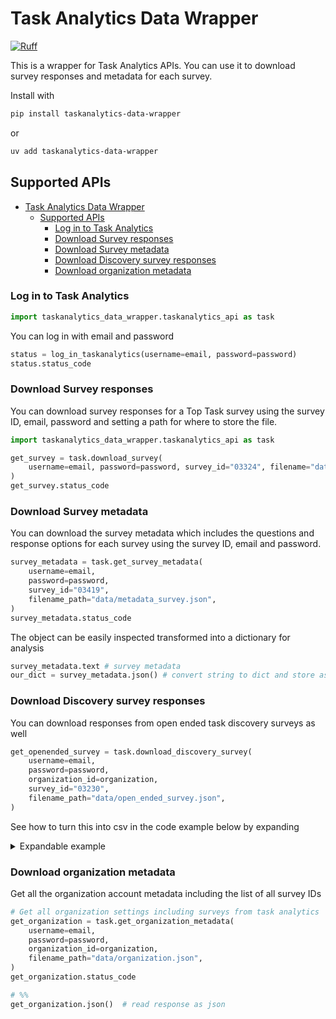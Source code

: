 # Task Analytics Data Wrapper

[![Ruff](https://img.shields.io/endpoint?url=https://raw.githubusercontent.com/astral-sh/ruff/main/assets/badge/v2.json)](https://github.com/astral-sh/ruff)

This is a wrapper for Task Analytics APIs. You can use it to download survey responses and metadata for each survey.

Install with

```bash
pip install taskanalytics-data-wrapper
```

or 

```bash
uv add taskanalytics-data-wrapper
```

## Supported APIs

- [Task Analytics Data Wrapper](#task-analytics-data-wrapper)
  - [Supported APIs](#supported-apis)
    - [Log in to Task Analytics](#log-in-to-task-analytics)
    - [Download Survey responses](#download-survey-responses)
    - [Download Survey metadata](#download-survey-metadata)
    - [Download Discovery survey responses](#download-discovery-survey-responses)
    - [Download organization metadata](#download-organization-metadata)

### Log in to Task Analytics

```python
import taskanalytics_data_wrapper.taskanalytics_api as task
```

You can log in with email and password

```python
status = log_in_taskanalytics(username=email, password=password)  
status.status_code
```

### Download Survey responses

You can download survey responses for a Top Task survey using the survey ID, email, password and setting a path for where to store the file.

```python
import taskanalytics_data_wrapper.taskanalytics_api as task

get_survey = task.download_survey(
    username=email, password=password, survey_id="03324", filename="data/survey.csv"
)
get_survey.status_code
```

### Download Survey metadata

You can download the survey metadata which includes the questions and response options for each survey using the survey ID, email and password.

```python
survey_metadata = task.get_survey_metadata(
    username=email,
    password=password,
    survey_id="03419",
    filename_path="data/metadata_survey.json",
)
survey_metadata.status_code
```

The object can be easily inspected transformed into a dictionary for analysis

```python
survey_metadata.text # survey metadata
our_dict = survey_metadata.json() # convert string to dict and store as a variable
```

### Download Discovery survey responses

You can download responses from open ended task discovery surveys as well

```python
get_openended_survey = task.download_discovery_survey(
    username=email,
    password=password,
    organization_id=organization,
    survey_id="03230",
    filename_path="data/open_ended_survey.json",
)
```
See how to turn this into csv in the code example below by expanding

<details>
<summary>Expandable example</summary>

```python
data = get_openended_survey.json()

#create a new dict from our subset of data
def flatten_openended_dict(data):
    """ """
    respondent = []
    completion = []
    category = []
    discovery = []
    comment = []
    for i in data:
        respondent.append(i["id"])
        completion.append(i["completion"])
        category.append(i["category"])
        discovery.append(i["answers"]["discovery"])
        try:
            comment.append(i["answers"]["comment"])
        except:
            comment.append("")
    newlist = [
        {
            "id": respondent,
            "completion": completion,
            "category": category,
            "discovery": discovery,
            "comment": comment,
        }
        for respondent, completion, category, discovery, comment in zip(
            respondent, completion, category, discovery, comment
        )
    ]
    return newlist


newlist = flatten_openended_dict(data["responses"])

# write open ended survey to csv with your preferred encoding and delimiter
keys = newlist[0].keys()

with open("data/open_survey.csv", "w", encoding="utf-8-sig", newline="") as output_file:
    writer = csv.DictWriter(output_file, fieldnames=keys, delimiter=";")
    writer.writeheader()
    writer.writerows(newlist)
```
</details>

### Download organization metadata

Get all the organization account metadata including the list of all survey IDs

```python
# Get all organization settings including surveys from task analytics
get_organization = task.get_organization_metadata(
    username=email,
    password=password,
    organization_id=organization,
    filename_path="data/organization.json",
)
get_organization.status_code 

# %%
get_organization.json()  # read response as json
```